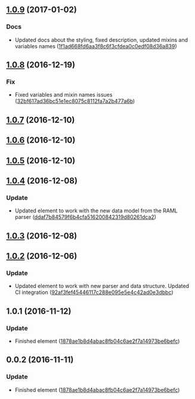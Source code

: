<a name="1.0.9"></a>
## [1.0.9](https://github.com/advanced-rest-client/raml-docs-response-panel/compare/1.0.8...v1.0.9) (2017-01-02)


### Docs

* Updated docs about the styling, fixed description, updated mixins and variables names ([1f1ad668fd6aa3f8c6f3cfdea0c0edf08d36a839](https://github.com/advanced-rest-client/raml-docs-response-panel/commit/1f1ad668fd6aa3f8c6f3cfdea0c0edf08d36a839))



<a name="1.0.8"></a>
## [1.0.8](https://github.com/advanced-rest-client/raml-docs-response-panel/compare/1.0.7...v1.0.8) (2016-12-19)


### Fix

* Fixed variables and mixin names issues ([32bf617ad36bc51e1ec8075c8112fa7a2b477a6b](https://github.com/advanced-rest-client/raml-docs-response-panel/commit/32bf617ad36bc51e1ec8075c8112fa7a2b477a6b))



<a name="1.0.7"></a>
## [1.0.7](https://github.com/advanced-rest-client/raml-docs-response-panel/compare/1.0.6...v1.0.7) (2016-12-10)




<a name="1.0.6"></a>
## [1.0.6](https://github.com/advanced-rest-client/raml-docs-response-panel/compare/1.0.5...v1.0.6) (2016-12-10)




<a name="1.0.5"></a>
## [1.0.5](https://github.com/advanced-rest-client/raml-docs-response-panel/compare/1.0.4...v1.0.5) (2016-12-10)




<a name="1.0.4"></a>
## [1.0.4](https://github.com/advanced-rest-client/raml-docs-response-panel/compare/1.0.3...v1.0.4) (2016-12-08)


### Update

* Updated element to work with the new data model from the RAML parser ([ddaf7b84579f6b4cfa516200842319d80261dca2](https://github.com/advanced-rest-client/raml-docs-response-panel/commit/ddaf7b84579f6b4cfa516200842319d80261dca2))



<a name="1.0.3"></a>
## [1.0.3](https://github.com/advanced-rest-client/raml-docs-response-panel/compare/1.0.2...v1.0.3) (2016-12-08)




<a name="1.0.2"></a>
## [1.0.2](https://github.com/advanced-rest-client/raml-docs-response-panel/compare/1.0.1...v1.0.2) (2016-12-06)


### Update

* Updated element to work with new parser and data structure. Updated CI integration ([92af3fef45446117c288e095e5e4c42ad0e3dbbc](https://github.com/advanced-rest-client/raml-docs-response-panel/commit/92af3fef45446117c288e095e5e4c42ad0e3dbbc))



<a name="1.0.1"></a>
## 1.0.1 (2016-11-12)


### Update

* Finished element ([1878ae1b8d4abac8fb04c6ae2f7a14973be6befc](https://github.com/advanced-rest-client/raml-docs-response-panel/commit/1878ae1b8d4abac8fb04c6ae2f7a14973be6befc))



<a name="0.0.2"></a>
## 0.0.2 (2016-11-11)


### Update

* Finished element ([1878ae1b8d4abac8fb04c6ae2f7a14973be6befc](https://github.com/advanced-rest-client/raml-docs-response-panel/commit/1878ae1b8d4abac8fb04c6ae2f7a14973be6befc))



